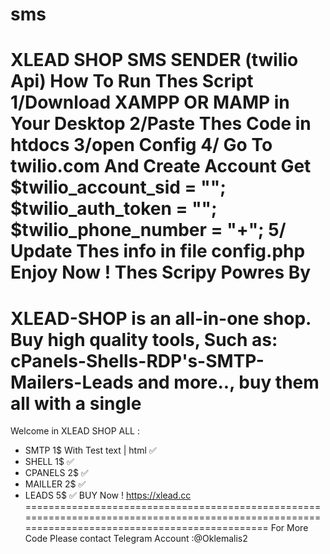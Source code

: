 # sms
XLEAD SHOP SMS SENDER (twilio Api)
How To Run Thes Script
1/Download XAMPP OR MAMP in Your Desktop 
2/Paste Thes Code in htdocs
3/open Config 
4/ Go To twilio.com And Create Account 
 Get 
$twilio_account_sid = "";
$twilio_auth_token = "";
$twilio_phone_number = "+";
5/ Update Thes info in file config.php 
Enjoy Now !
Thes Scripy Powres By 
================================================================================================================================================
XLEAD-SHOP is an all-in-one shop. Buy high quality tools, Such as: cPanels-Shells-RDP's-SMTP-Mailers-Leads and more.., buy them all with a single 
================================================================================================================================================
Welcome in XLEAD SHOP ALL :
- SMTP 1$ With Test text | html ✅
- SHELL 1$ ✅
- CPANELS 2$ ✅
- MAILLER 2$ ✅
- LEADS 5$ ✅
BUY Now !
https://xlead.cc
================================================================================================================================================
For More Code Please contact Telegram Account :@Oklemalis2
